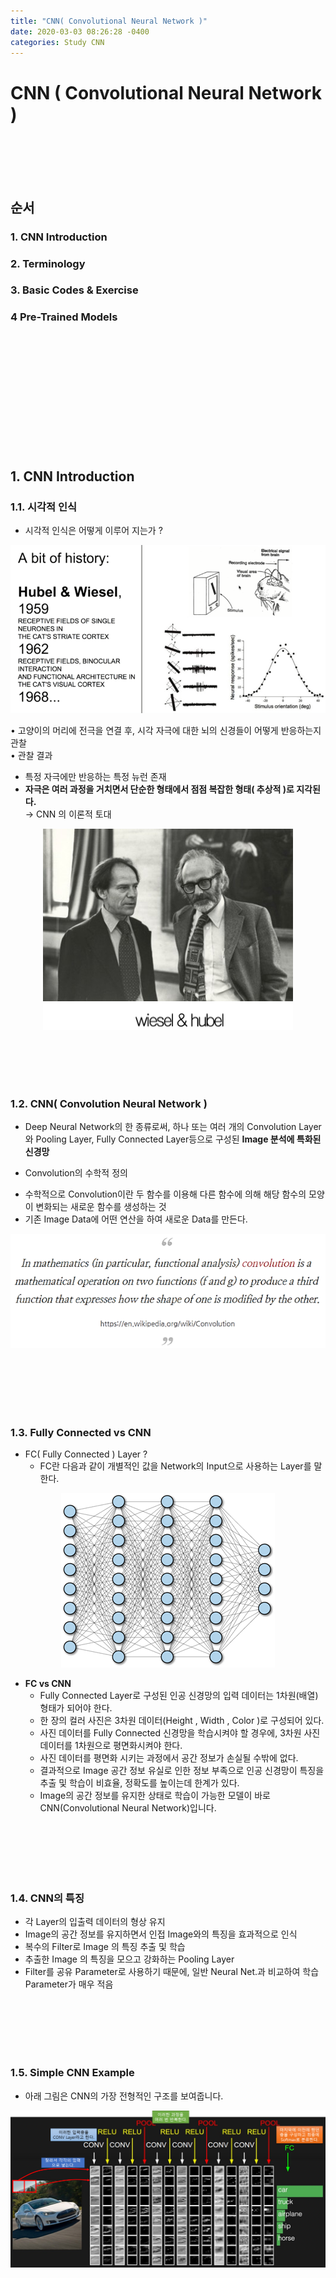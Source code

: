 ```yaml
---
title: "CNN( Convolutional Neural Network )"
date: 2020-03-03 08:26:28 -0400
categories: Study CNN
---
```

# CNN ( Convolutional Neural Network )
<br>
<br>
<br>
<br>

## 순서

### 1. CNN Introduction
### 2. Terminology
### 3. Basic Codes & Exercise
### 4 Pre-Trained Models

<br>
<br>
<br>
<br>   
<br>
<br>
<br>
<br>
<br>
<br>
<br>


## 1. CNN Introduction

### 1.1. 시각적 인식
 * 시각적 인식은 어떻게 이루어 지는가 ?

<p align="center">
  <img src="/assets/CNN_Doc_Img/pic_00.png">
</p>

•  고양이의 머리에 전극을 연결 후, 시각 자극에 대한 뇌의 신경들이 어떻게 반응하는지 관찰  
•  관찰 결과
  - 특정 자극에만 반응하는 특정 뉴런 존재
  - **자극은 여러 과정을 거치면서 단순한 형태에서 점점 복잡한 형태( 추상적 )로 지각된다.**  
      → CNN 의 이론적 토대

<p align="center">
  <img src="/assets/CNN_Doc_Img/pic_01.png">
</p>

<br>
<br>
<br>
<br>

### 1.2. CNN( Convolution Neural Network )
 * Deep Neural Network의 한 종류로써, 하나 또는 여러 개의 Convolution Layer와 Pooling Layer, Fully Connected Layer등으로 구성된 **Image 분석에 특화된 신경망**

 * Convolution의 수학적 정의  
  - 수학적으로 Convolution이란 두 함수를 이용해 다른 함수에 의해 해당 함수의 모양이 변화되는 새로운 함수를 생성하는 것  
  - 기존 Image Data에 어떤 연산을 하여 새로운 Data를 만든다.

<p align="center">
  <img src="/assets/CNN_Doc_Img/pic_02.png">
</p>


<br>
<br>
<br>
<br>
<br>

### 1.3. Fully Connected vs CNN
 * FC( Fully Connected ) Layer ?
   - FC란 다음과 같이 개별적인 값을 Network의 Input으로 사용하는 Layer를 말한다.

<p align="center">
  <img src="/assets/CNN_Doc_Img/pic_03.png">
</p>

* **FC vs CNN**
  - Fully Connected Layer로 구성된 인공 신경망의 입력 데이터는 1차원(배열) 형태가 되어야 한다.
  - 한 장의 컬러 사진은 3차원 데이터(Height , Width , Color )로 구성되어 있다. 
  - 사진 데이터를 Fully Connected 신경망을 학습시켜야 할 경우에, 3차원 사진 데이터를 1차원으로 평면화시켜야 한다.
  - 사진 데이터를 평면화 시키는 과정에서 공간 정보가 손실될 수밖에 없다. 
  - 결과적으로 Image 공간 정보 유실로 인한 정보 부족으로 인공 신경망이 특징을 추출 및 학습이 비효율, 정확도를 높이는데 한계가 있다. 
  - Image의 공간 정보를 유지한 상태로 학습이 가능한 모델이 바로 CNN(Convolutional Neural Network)입니다.
  
<br>
<br>
<br>
<br>
<br>

### 1.4. CNN의 특징
 * 각 Layer의 입출력 데이터의 형상 유지
 * Image의 공간 정보를 유지하면서 인접 Image와의 특징을 효과적으로 인식
 * 복수의 Filter로 Image 의 특징 추출 및 학습
 * 추출한 Image 의 특징을 모으고 강화하는 Pooling Layer
 * Filter를 공유 Parameter로 사용하기 때문에, 일반 Neural Net.과 비교하여 학습 Parameter가 매우 적음
 
 <br>
<br>
<br>
<br>
<br>

### 1.5. Simple CNN Example
  * 아래 그림은 CNN의 가장 전형적인 구조를 보여줍니다.

<p align="center">
  <img src="/assets/CNN_Doc_Img/pic_04.png">
</p>
